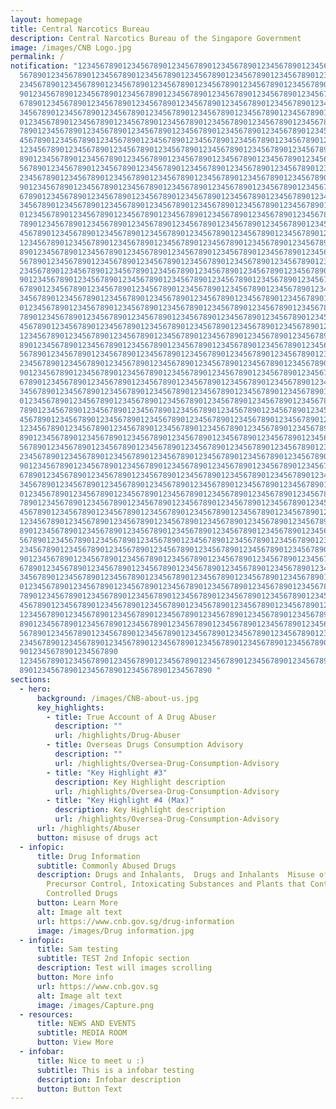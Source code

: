 ```yaml
---
layout: homepage
title: Central Narcotics Bureau
description: Central Narcotics Bureau of the Singapore Government
image: /images/CNB Logo.jpg
permalink: /
notification: "1234567890123456789012345678901234567890123456789012345678901234\
  56789012345678901234567890123456789012345678901234567890123456789012345678901\
  23456789012345678901234567890123456789012345678901234567890123456789012345678\
  90123456789012345678901234567890123456789012345678901234567890123456789012345\
  67890123456789012345678901234567890123456789012345678901234567890123456789012\
  34567890123456789012345678901234567890123456789012345678901234567890123456789\
  01234567890123456789012345678901234567890123456789012345678901234567890123456\
  78901234567890123456789012345678901234567890123456789012345678901234567890123\
  45678901234567890123456789012345678901234567890123456789012345678901234567890\
  12345678901234567890123456789012345678901234567890123456789012345678901234567\
  89012345678901234567890123456789012345678901234567890123456789012345678901234\
  56789012345678901234567890123456789012345678901234567890123456789012345678901\
  23456789012345678901234567890123456789012345678901234567890123456789012345678\
  90123456789012345678901234567890123456789012345678901234567890123456789012345\
  67890123456789012345678901234567890123456789012345678901234567890123456789012\
  34567890123456789012345678901234567890123456789012345678901234567890123456789\
  01234567890123456789012345678901234567890123456789012345678901234567890123456\
  78901234567890123456789012345678901234567890123456789012345678901234567890123\
  45678901234567890123456789012345678901234567890123456789012345678901234567890\
  12345678901234567890123456789012345678901234567890123456789012345678901234567\
  89012345678901234567890123456789012345678901234567890123456789012345678901234\
  56789012345678901234567890123456789012345678901234567890123456789012345678901\
  23456789012345678901234567890123456789012345678901234567890123456789012345678\
  90123456789012345678901234567890123456789012345678901234567890123456789012345\
  67890123456789012345678901234567890123456789012345678901234567890123456789012\
  34567890123456789012345678901234567890123456789012345678901234567890123456789\
  01234567890123456789012345678901234567890123456789012345678901234567890123456\
  78901234567890123456789012345678901234567890123456789012345678901234567890123\
  45678901234567890123456789012345678901234567890123456789012345678901234567890\
  12345678901234567890123456789012345678901234567890123456789012345678901234567\
  89012345678901234567890123456789012345678901234567890123456789012345678901234\
  56789012345678901234567890123456789012345678901234567890123456789012345678901\
  23456789012345678901234567890123456789012345678901234567890123456789012345678\
  90123456789012345678901234567890123456789012345678901234567890123456789012345\
  67890123456789012345678901234567890123456789012345678901234567890123456789012\
  34567890123456789012345678901234567890123456789012345678901234567890123456789\
  01234567890123456789012345678901234567890123456789012345678901234567890123456\
  78901234567890123456789012345678901234567890123456789012345678901234567890123\
  45678901234567890123456789012345678901234567890123456789012345678901234567890\
  12345678901234567890123456789012345678901234567890123456789012345678901234567\
  89012345678901234567890123456789012345678901234567890123456789012345678901234\
  56789012345678901234567890123456789012345678901234567890123456789012345678901\
  23456789012345678901234567890123456789012345678901234567890123456789012345678\
  90123456789012345678901234567890123456789012345678901234567890123456789012345\
  67890123456789012345678901234567890123456789012345678901234567890123456789012\
  34567890123456789012345678901234567890123456789012345678901234567890123456789\
  01234567890123456789012345678901234567890123456789012345678901234567890123456\
  78901234567890123456789012345678901234567890123456789012345678901234567890123\
  45678901234567890123456789012345678901234567890123456789012345678901234567890\
  12345678901234567890123456789012345678901234567890123456789012345678901234567\
  89012345678901234567890123456789012345678901234567890123456789012345678901234\
  56789012345678901234567890123456789012345678901234567890123456789012345678901\
  23456789012345678901234567890123456789012345678901234567890123456789012345678\
  90123456789012345678901234567890123456789012345678901234567890123456789012345\
  67890123456789012345678901234567890123456789012345678901234567890123456789012\
  34567890123456789012345678901234567890123456789012345678901234567890123456789\
  01234567890123456789012345678901234567890123456789012345678901234567890123456\
  78901234567890123456789012345678901234567890123456789012345678901234567890123\
  45678901234567890123456789012345678901234567890123456789012345678901234567890\
  12345678901234567890123456789012345678901234567890123456789012345678901234567\
  89012345678901234567890123456789012345678901234567890123456789012345678901234\
  56789012345678901234567890123456789012345678901234567890123456789012345678901\
  23456789012345678901234567890123456789012345678901234567890123456789012345678\
  9012345678901234567890
  12345678901234567890123456789012345678901234567890123456789012345678901234567\
  8901234567890123456789012345678901234567890 "
sections:
  - hero:
      background: /images/CNB-about-us.jpg
      key_highlights:
        - title: True Account of A Drug Abuser
          description: ""
          url: /highlights/Drug-Abuser
        - title: Overseas Drugs Consumption Advisory
          description: ""
          url: /highlights/Oversea-Drug-Consumption-Advisory
        - title: "Key Highlight #3"
          description: Key Highlight description
          url: /highlights/Oversea-Drug-Consumption-Advisory
        - title: "Key Highlight #4 (Max)"
          description: Key Highlight description
          url: /highlights/Oversea-Drug-Consumption-Advisory
      url: /highlights/Abuser
      button: misuse of drugs act
  - infopic:
      title: Drug Information
      subtitle: Commonly Abused Drugs
      description: Drugs and Inhalants,  Drugs and Inhalants  Misuse of Drugs Act,
        Precursor Control, Intoxicating Substances and Plants that Contain
        Controlled Drugs
      button: Learn More
      alt: Image alt text
      url: https://www.cnb.gov.sg/drug-information
      image: /images/Drug information.jpg
  - infopic:
      title: Sam testing
      subtitle: TEST 2nd Infopic section
      description: Test will images scrolling
      button: More info
      url: https://www.cnb.gov.sg
      alt: Image alt text
      image: /images/Capture.png
  - resources:
      title: NEWS AND EVENTS
      subtitle: MEDIA ROOM
      button: View More
  - infobar:
      title: Nice to meet u :)
      subtitle: This is a infobar testing
      description: Infobar description
      button: Button Text
---
```


